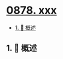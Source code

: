 # [0878. xxx](https://github.com/Tdahuyou/TNotes.leetcode/tree/main/notes/0878.%20xxx)

<!-- region:toc -->

- [1. 📝 概述](#1--概述)

<!-- endregion:toc -->

## 1. 📝 概述
